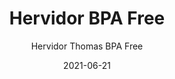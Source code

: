 ---
date: '2021-06-21'
title: Hervidor BPA Free
subtitle: Hervidor Thomas BPA Free
image: https://lh3.googleusercontent.com/pw/ACtC-3fF85X64c49LIqHtQBcJwhMwVeRbsxQCRVmprcgv1dLO5yJ1IMuCr0ZSAEvMHW_OrAmY6YEhF2-KZAsjqI6MflMyYb42iiTF_RIKkNu1aPuIzhehqeEwNTHlHEhmkZJpSdcJzANwK8VdXlXV2iJm5_A9g=w466-h621-no?authuser=0
price: $ 12.000
weight: 12
description: Hervidor BPA Free, 3 meses de uso
link: 
exclude: false
---